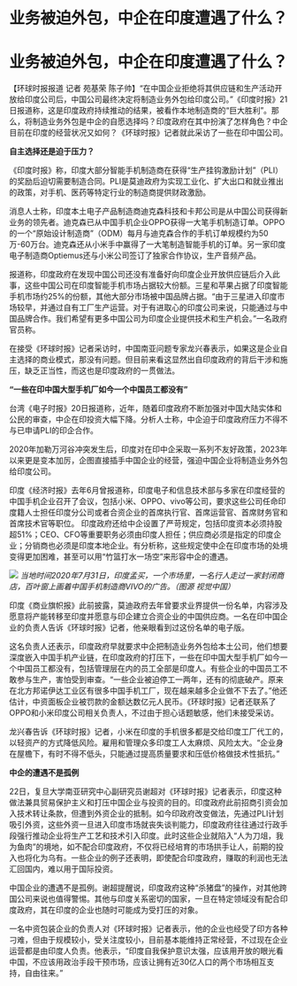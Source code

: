 # 业务被迫外包，中企在印度遭遇了什么？

# 业务被迫外包，中企在印度遭遇了什么？

【环球时报报道 记者 苑基荣
陈子帅】“在中国企业拒绝将其供应链和生产活动开放给印度公司后，中国公司最终决定将制造业务外包给印度公司。”《印度时报》21日报道称，这是印度政府持续推动的结果，被看作本地制造商的“巨大胜利”。那么，将制造业务外包是中企的自愿选择吗？印度政府在其中扮演了怎样角色？中企目前在印度的经营状况又如何？《环球时报》记者就此采访了一些在印中国公司。

**自主选择还是迫于压力？**

《印度时报》称，印度大部分智能手机制造商在获得“生产挂钩激励计划”（PLI）的奖励后迫切需要制造合同。PLI是莫迪政府为实现工业化、扩大出口和就业推出的政策，对手机、医药等特定行业的制造商提供财政激励。

消息人士称，印度本土电子产品制造商迪克森科技和卡邦公司是从中国公司获得新业务的领先者。迪克森已从中国手机企业OPPO获得一大笔手机制造订单。OPPO的一个“原始设计制造商”（ODM）每月与迪克森合作的手机订单规模约为50万-60万台。迪克森还从小米手中赢得了一大笔制造智能手机的订单。另一家印度电子制造商Optiemus还与小米公司签订了独家合作协议，生产音频产品。

报道称，印度政府在发现中国公司还没有准备好向印度企业开放供应链后介入此事，这些中国公司在印度智能手机市场占据较大份额。三星和苹果占据了印度智能手机市场约25%的份额，其他大部分市场被中国品牌占据。“由于三星进入印度市场较早，并通过自有工厂生产运营。对于有进取心的印度公司来说，只能通过与中国品牌合作。我们希望有更多中国公司为印度企业提供技术和生产机会。”一名政府官员称。

在接受《环球时报》记者采访时，中国南亚问题专家龙兴春表示，如果这是企业自主选择的商业模式，那没有问题。但目前来看这显然出自印度政府的背后干涉和施压，缺乏正当性，而这也是印度政府的一贯做法。

**“一些在印中国大型手机厂如今一个中国员工都没有”**

台湾《电子时报》20日报道称，近年，随着印度政府不断加强对中国大陆实体和公民的审查，中企在印投资大幅下降。分析人士称，中企迫于印度政府压力不得不与已申请PLI的印企合作。

2020年加勒万河谷冲突发生后，印度对在印中企采取一系列不友好政策，2023年以来更是变本加厉，企图直接插手中国企业的经营，强迫中国企业将制造业务外包给印度公司。

印度《经济时报》去年6月曾报道称，印度电子和信息技术部与多家在印度经营的中国手机企业召开了会议，包括小米、OPPO、vivo等公司，要求这些公司任命印度籍人士担任印度分公司或者合资企业的首席执行官、首席运营官、首席财务官和首席技术官等职位。
印度政府还给中企设置了严苛规定，包括印度资本必须持股超51%；CEO、CFO等重要职务必须由印度人担任；供应商必须是指定的印度企业；分销商也必须是印度本地企业。有分析称，这些规定使中企在印度市场的处境变得更加困难，甚至可以用“竹篮打水一场空”来形容中企的遭遇。

![](https://inews.gtimg.com/om_bt/OCbknHUgMHsc5_SUCV1ugOgt4yF_Ou1fcVL7FzD02OAzcAA/1000)
_当地时间2020年7月31日，印度孟买，一个市场里，一名行人走过一家封闭商店，百叶窗上画着中国手机制造商VIVO的广告。（图源 视觉中国）_

印度《商业旗帜报》此前披露，莫迪政府去年曾要求业界提供一份名单，内容涉及愿意将产能转移至印度并愿意与印企建立合资企业的中国供应商。一名在印中国企业的负责人告诉《环球时报》记者，他亲眼看到过这份名单的电子版。

这名负责人还表示，印度政府早就要求中企把制造业务外包给本土公司，他们想要深度嵌入中国手机产业链，在印度政府的打压下，一些在印中国大型手机厂如今一个中国员工都没有，包括管理层在内的员工全部是印度人。有些企业的中国员工不敢参与生产，害怕受到审查。“一些企业被迫停工一两年，还有的彻底破产。原来在北方邦诺伊达工业区有很多中国手机工厂，现在越来越多企业做不下去了。”他还估计，中资面板企业被罚款的金额达数亿元人民币。《环球时报》记者还联系了OPPO和小米印度公司相关负责人，不过由于担心话题敏感，他们未接受采访。

龙兴春告诉《环球时报》记者，小米在印度的手机很多都是交给印度工厂代工的，以轻资产的方式降低风险。雇用和管理众多印度工人太麻烦、风险太大。“企业身在屋檐下，有时不得不低头，只能通过提高质量要求和压低价格做技术性抵抗。”

**中企的遭遇不是孤例**

22日，复旦大学南亚研究中心副研究员谢超对《环球时报》记者表示，印度这种做法兼具贸易保护主义和打压中国企业与投资的目的。印度政府此前招商引资会加入技术转让条款，但遭到外资企业的抵制。如今印政府改变做法，先通过PLI计划吸引外资，这些外资一旦进入印度市场就丧失谈判能力，印度政府往往通过行政手段强行推动企业将生产工艺和技术引入印度。此时这些企业就陷入“人为刀俎，我为鱼肉”的境地，如不配合印度政府，不仅将已经培育的市场拱手让人，前期的投入也将化为乌有。一些企业的例子还表明，即使配合印度政府，赚取的利润也无法汇回国内，难以用于国际投资。

中国企业的遭遇不是孤例。谢超提醒说，印度政府这种“杀猪盘”的操作，对其他跨国公司来说也值得警惕。其他与印度关系密切的国家，一旦在特定领域没有配合印度政府，其在印度的企业也随时可能成为受打压的对象。

一名中资包装企业的负责人对《环球时报》记者表示，他的企业也经受了印方各种刁难，但由于规模较小，受关注度较小，目前基本能维持正常经营，不过现在企业运营都是由印度人负责。他表示，“印度自我保护意识太强，应该用开放的眼光看中国，不应该用政治手段干预市场，应该让拥有近30亿人口的两个市场相互支持，自由往来。”

